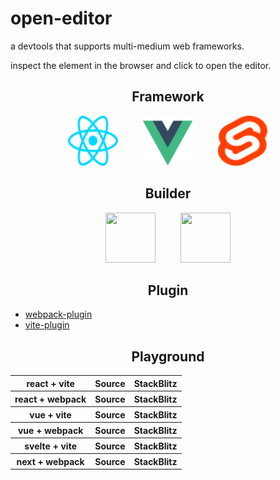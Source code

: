 # open-editor

a devtools that supports multi-medium web frameworks.

inspect the element in the browser and click to open the editor.

<h2 align="center">Framework</h2>

<div style="display: flex; justify-content: center">
    <a style="margin: 0 20px" target="_blank" src="https://react.dev">
        <img width="80" height="80" src="./public/react.svg" />
    </a>
    <a style="margin: 0 20px" target="_blank" src="https://vuejs.org">
        <img width="80" height="80" src="./public/vue.svg" />
    </a>
    <a style="margin: 0 20px" target="_blank" src="https://svelte.dev">
        <img width="80" height="80" src="./public/svelte.svg" />
    </a>
</div>

<h2 align="center">Builder</h2>

<div style="display: flex; justify-content: center">
    <a style="margin: 0 20px" target="_blank" src="https://webpack.js.org">
        <img width="80" height="80" src="https://webpack.js.org/assets/icon-square-big.svg" />
    </a>
    <a style="margin: 0 20px" target="_blank" src="https://vitejs.dev">
        <img width="80" height="80" src="https://vitejs.dev/logo.svg" />
    </a>
</div>

<h2 align="center">Plugin</h2>

- [webpack-plugin](https://github.com/zjxxxxxxxxx/open-editor/tree/main/packages/webpack)
- [vite-plugin](https://github.com/zjxxxxxxxxx/open-editor/tree/main/packages/vite)

<h2 align="center">Playground</h2>

<table>
  <tbody>
    <tr>
      <th>react + vite</th>
      <th>
        <a
          src="https://github.com/zjxxxxxxxxx/open-editor/tree/main/playground/react-vite"
        >
          Source
        </a>
      </th>
      <th>
        <a
          src="https://stackblitz.com/github/zjxxxxxxxxx/open-editor/tree/main/playground/react-vite"
        >
          StackBlitz
        </a>
      </th>
    </tr>
    <tr>
      <th>react + webpack</th>
      <th>
        <a
          src="https://github.com/zjxxxxxxxxx/open-editor/tree/main/playground/react-webpack"
        >
          Source
        </a>
      </th>
      <th>
        <a
          src="https://stackblitz.com/github/zjxxxxxxxxx/open-editor/tree/main/playground/react-webpack"
        >
          StackBlitz
        </a>
      </th>
    </tr>
    <tr>
      <th>vue + vite</th>
      <th>
        <a
          src="https://github.com/zjxxxxxxxxx/open-editor/tree/main/playground/vue-vite"
        >
          Source
        </a>
      </th>
      <th>
        <a
          src="https://stackblitz.com/github/zjxxxxxxxxx/open-editor/tree/main/playground/vue-vite"
        >
          StackBlitz
        </a>
      </th>
    </tr>
    <tr>
      <th>vue + webpack</th>
      <th>
        <a
          src="https://github.com/zjxxxxxxxxx/open-editor/tree/main/playground/vue-webpack"
        >
          Source
        </a>
      </th>
      <th>
        <a
          src="https://stackblitz.com/github/zjxxxxxxxxx/open-editor/tree/main/playground/vue-webpack"
        >
          StackBlitz
        </a>
      </th>
    </tr>
    <tr>
      <th>svelte + vite</th>
      <th>
        <a
          src="https://github.com/zjxxxxxxxxx/open-editor/tree/main/playground/svelte-vite"
        >
          Source
        </a>
      </th>
      <th>
        <a
          src="https://stackblitz.com/github/zjxxxxxxxxx/open-editor/tree/main/playground/svelte-vite"
        >
          StackBlitz
        </a>
      </th>
    </tr>
    <tr>
      <th>next + webpack</th>
      <th>
        <a
          src="https://github.com/zjxxxxxxxxx/open-editor/tree/main/playground/next-webpack"
        >
          Source
        </a>
      </th>
      <th>
        <a
          src="https://stackblitz.com/github/zjxxxxxxxxx/open-editor/tree/main/playground/next-webpack"
        >
          StackBlitz
        </a>
      </th>
    </tr>
  </tbody>
</table>
